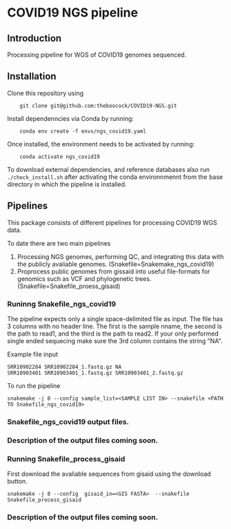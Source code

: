 # COVID19 NGS pipeline 

## Introduction

Processing pipeline for WGS of COVID19 genomes sequenced. 

## Installation

Clone this repository using

```
    git clone git@github.com:theboocock/COVID19-NGS.git
```

Install dependenncies via Conda by running: 

```
    conda env create -f envs/ngs_covid19.yaml
```

Once installed, the environment needs to be activated by running:

```
    conda activate ngs_covid19
```

To download external dependencies, and reference databases also run `./check_install.sh` after activating the conda environnmennt
from the base directory in which the pipeline is installed. 

## Pipelines

This package consists of different pipelines for processing COVID19 WGS data.  

To date there are two main pipelines 


1. Processing NGS genomes, performing QC, and integrating this data with the publicly avaliable genomes.  (Snakefile=Snakemake_ngs_covid19)
2. Proprocess public genomes from gissaid into useful file-formats for genomics such as VCF and phylogenetic trees. (Snakefile=Snakefile_proess_gisaid)


### Runinng Snakefile_ngs_covid19

The pipeline expects only a single space-delimited file as input. The file has 3 columns with no header line. The first is the sample nname, the second is the path to read1, and the third is the path to read2. If your only performed single ended sequecing make sure the 3rd column contains the string "NA".


Example file input 

```
SRR10902284 SRR10902284_1.fastq.gz NA
SRR10903401 SRR10903401_1.fastq.gz SRR10903401_2.fastq.gz
``` 

To run the pipeline  

```
snakemake -j 8 --config sample_list=<SAMPLE LIST IN> --snakefile <PATH TO Snakefile_ngs_covid19> 
```


### Snakefile_ngs_covid19 output files. 

### Description of the output files coming soon. 
 

### Running Snakefile_process_gisaid

First download the avaliable sequences from gisaid using the download button. 

```
snakemake -j 8 --config  gisaid_in=<GIS FASTA>  --snakefile Snakefile_process_gisaid

``` 

### Description of the output files coming soon. 
